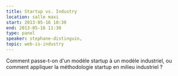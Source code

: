 ```yaml
---
title: Startup vs. Industry
location: salle maxi
start: 2013-05-16 10:30
end: 2013-05-16 11:30
type: panel
speaker: stephane-distinguin,
topic: web-is-industry
---
```


Comment passe-t-on d'un modèle startup à un modèle industriel, ou comment appliquer la méthodologie startup en milieu industriel ?
